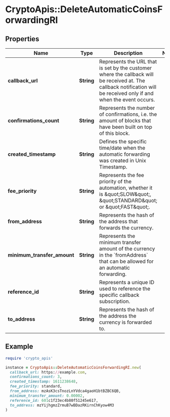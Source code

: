 # CryptoApis::DeleteAutomaticCoinsForwardingRI

## Properties

| Name | Type | Description | Notes |
| ---- | ---- | ----------- | ----- |
| **callback_url** | **String** | Represents the URL that is set by the customer where the callback will be received at. The callback notification will be received only if and when the event occurs. |  |
| **confirmations_count** | **String** | Represents the number of confirmations, i.e. the amount of blocks that have been built on top of this block. |  |
| **created_timestamp** | **String** | Defines the specific time/date when the automatic forwarding was created in Unix Timestamp. |  |
| **fee_priority** | **String** | Represents the fee priority of the automation, whether it is \&quot;SLOW\&quot;, \&quot;STANDARD\&quot; or \&quot;FAST\&quot;. |  |
| **from_address** | **String** | Represents the hash of the address that forwards the currency. |  |
| **minimum_transfer_amount** | **String** | Represents the minimum transfer amount of the currency in the &#x60;fromAddress&#x60; that can be allowed for an automatic forwarding. |  |
| **reference_id** | **String** | Represents a unique ID used to reference the specific callback subscription. |  |
| **to_address** | **String** | Represents the hash of the address the currency is forwarded to. |  |

## Example

```ruby
require 'crypto_apis'

instance = CryptoApis::DeleteAutomaticCoinsForwardingRI.new(
  callback_url: https://example.com,
  confirmations_count: 3,
  created_timestamp: 1611238648,
  fee_priority: standard,
  from_address: mzAsK3csTnozLnYVdca4gaoH1btBZBC6QB,
  minimum_transfer_amount: 0.00002,
  reference_id: 601c1f23ec4b80f51245e617,
  to_address: mzYijhgmzZrmuB7wBDazRKirnChKyow4M3
)
```

